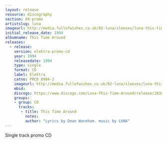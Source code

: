 ```yaml
---
layout: release
resource: discography
section: 04-promo
artistslug: luna
imageurl: http://media.fullofwishes.co.uk/02-luna/sleeves/luna-this-time-around-promo-disc.jpg
initial_release_date: 1994
albumname: This Time Around
releases:
  - release: 
    version: elektra-promo-cd
    year: 1994
    releasedate: 1994
    type: single
    format: CD
    label: Elektra
    catno: PRCD 8984-2
    imageurl: http://media.fullofwishes.co.uk/02-luna/sleeves/luna-this-time-around-promo.jpg
    mbid: 
    discogs: https://www.discogs.com/Luna-This-Time-Around/release/2830813
    groups:
    - group: CD
      tracks:
       - title: This Time Around
         notes: 
         author: "Lyrics by Dean Wareham. music by LUNA"
---
```

Single track promo CD